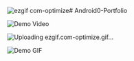 ![ezgif com-optimize](https://github.com/user-attachments/assets/3247636b-93a0-461e-89bb-9faa1bdaaba0)# Android0-Portfolio

![Demo Video](https://drive.google.com/file/d/1EWcQDedhbphqLHJmPcLGHXQlfOxbCy6o/view?usp=sharing)

![Uploading ezgif.com-optimize.gif…]()

![Demo GIF]()
